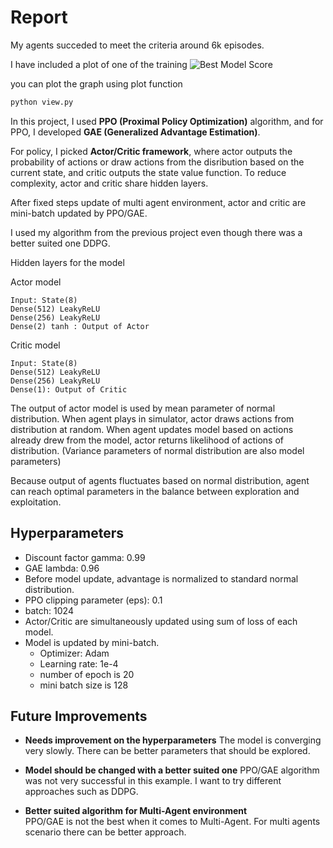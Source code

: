 # Report

My agents succeded to meet the criteria around 6k episodes.

I have included a plot of one of the training
![Best Model Score](./bestmodel_score.png)

you can plot the graph using plot function
``` bash
python view.py
```

In this project, I used **PPO (Proximal Policy Optimization)**
algorithm, and for PPO, I developed **GAE (Generalized Advantage Estimation)**.

For policy, I picked **Actor/Critic framework**, where actor outputs the
probability of actions or draw actions from the disribution based on the current state,
and critic outputs the state value function. To reduce complexity,
actor and critic share hidden layers.

After fixed steps update of multi agent environment, actor and critic are
mini-batch updated by PPO/GAE.

I used my algorithm from the previous project even though there was a better
suited one DDPG.

Hidden layers for the model  

Actor model
```
Input: State(8)
Dense(512) LeakyReLU  
Dense(256) LeakyReLU  
Dense(2) tanh : Output of Actor  
```
 Critic model
```
Input: State(8)
Dense(512) LeakyReLU  
Dense(256) LeakyReLU  
Dense(1): Output of Critic
```

The output of actor model is used by mean parameter of normal distribution.
When agent plays in simulator, actor draws actions from distribution at random.
When agent updates model based on actions already drew from the model,
actor returns likelihood of actions of distribution.
(Variance parameters of normal distribution are also model parameters)

Because output of agents fluctuates based on normal distribution, agent can reach
optimal parameters in the balance between exploration and exploitation.

## Hyperparameters

- Discount factor gamma:  0.99
- GAE lambda: 0.96
- Before model update, advantage is normalized to standard normal distribution.
- PPO clipping parameter (eps): 0.1
- batch: 1024
- Actor/Critic are simultaneously updated using sum of loss of each model.
- Model is updated by mini-batch.
  - Optimizer: Adam
  - Learning rate:  1e-4
  - number of epoch is 20
  - mini batch size is 128

## Future Improvements

- **Needs improvement on the hyperparameters**
  The model is converging very slowly. There can be better parameters that
  should be explored.

- **Model should be changed with a better suited one**
  PPO/GAE algorithm was not very successful in this example. I want to
  try different approaches such as DDPG.

- **Better suited algorithm for Multi-Agent environment**  
  PPO/GAE is not the best when it comes to Multi-Agent. For multi agents
  scenario there can be better approach.
